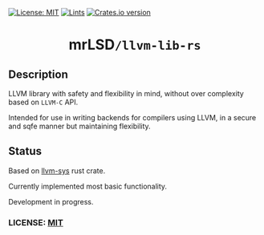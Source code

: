 [![License: MIT](https://img.shields.io/badge/License-MIT-yellow.svg)](https://opensource.org/licenses/MIT)
[![Lints](https://github.com/mrLSD/llvm-lib-rs/actions/workflows/lints.yml/badge.svg)](https://github.com/mrLSD/llvm-lib-rs/actions/workflows/lints.yml)
[![Crates.io version](https://img.shields.io/crates/v/llvm-lib.svg?style=flat-square)](https://crates.io/crates/llvm-lib)
<!-- [![Tests](https://github.com/mrLSD/z-rose/actions/workflows/tests.yml/badge.svg)](https://github.com/mrLSD/llvm-lib-rs/actions/workflows/tests.yml) -->

<div style="text-align: center;">
    <h1>mrLSD<code>/llvm-lib-rs</code></h1>
</div>

## Description

LLVM library with safety and flexibility in mind, without over complexity based on `LLVM-C` API.

Intended for use in writing backends for compilers using LLVM, in a secure and sqfe manner but
maintaining flexibility.

## Status

Based on [llvm-sys](https://crates.io/crates/llvm-sys) rust crate.

Currently implemented most basic functionality.

Development in progress.

### LICENSE: [MIT](LICENSE)
